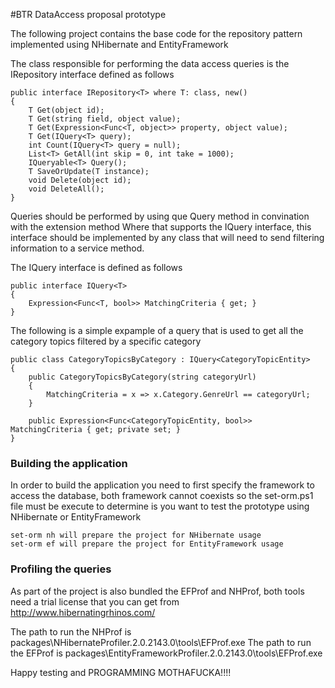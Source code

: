 #BTR DataAccess proposal prototype

The following project contains the base code for the repository pattern implemented using NHibernate and EntityFramework

The class responsible for performing the data access queries is the IRepository<T> interface defined as follows

    public interface IRepository<T> where T: class, new()
    {
        T Get(object id);
        T Get(string field, object value);
        T Get(Expression<Func<T, object>> property, object value);
        T Get(IQuery<T> query);
        int Count(IQuery<T> query = null);
        List<T> GetAll(int skip = 0, int take = 1000);
        IQueryable<T> Query();
        T SaveOrUpdate(T instance);
        void Delete(object id);
        void DeleteAll();
    }

Queries should be performed by using que Query method in convination with the extension method Where that supports the IQuery<T> interface, this interface should be implemented by any class that will need to send filtering information to a service method.

The IQuery<T> interface is defined as follows

    public interface IQuery<T>
    {
        Expression<Func<T, bool>> MatchingCriteria { get; }
    }

The following is a simple expample of a query that is used to get all the category topics filtered by a specific category

    public class CategoryTopicsByCategory : IQuery<CategoryTopicEntity>
    {
        public CategoryTopicsByCategory(string categoryUrl)
        {
            MatchingCriteria = x => x.Category.GenreUrl == categoryUrl;
        }

        public Expression<Func<CategoryTopicEntity, bool>> MatchingCriteria { get; private set; }
    }

### Building the application

In order to build the application you need to first specify the framework to access the database, both framework cannot coexists so the set-orm.ps1 file must be execute to determine is you want to test the prototype using NHibernate or EntityFramework

    set-orm nh will prepare the project for NHibernate usage
    set-orm ef will prepare the project for EntityFramework usage

### Profiling the queries

As part of the project is also bundled the EFProf and NHProf, both tools need a trial license that you can get from http://www.hibernatingrhinos.com/

The path to run the NHProf is 
    packages\NHibernateProfiler.2.0.2143.0\tools\EFProf.exe
The path to run the EFProf is 
    packages\EntityFrameworkProfiler.2.0.2143.0\tools\EFProf.exe


Happy testing and PROGRAMMING MOTHAFUCKA!!!!